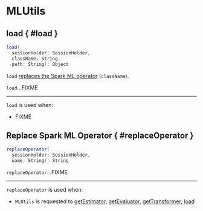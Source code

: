 # MLUtils

## load { #load }

```scala
load(
  sessionHolder: SessionHolder,
  className: String,
  path: String): Object
```

`load` [replaces the Spark ML operator](#replaceOperator) (`className`).

`load`...FIXME

---

`load` is used when:

* FIXME

## Replace Spark ML Operator { #replaceOperator }

```scala
replaceOperator(
  sessionHolder: SessionHolder,
  name: String): String
```

`replaceOperator`...FIXME

---

`replaceOperator` is used when:

* `MLUtils` is requested to [getEstimator](#getEstimator), [getEvaluator](#getEvaluator), [getTransformer](#getTransformer), [load](#load)
